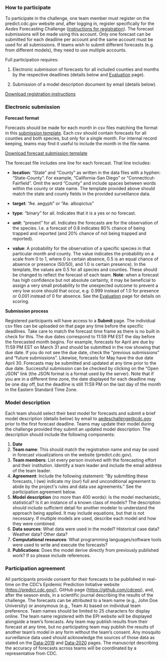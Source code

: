### How to participate

To participate in the challenge, one team member must register on the predict.cdc.gov website *and*, after logging in, register specifically for the *Aedes* Forecasting Challenge ([instructions for registration](https://github.com/cdcepi/Aedes-forecast-project-2019-2020/blob/main/epi_user_instructions.docx)). The forecast submissions will be made using this account. Only one forecast can be submitted for each deadline per account and the same account must be used for all submissions. If teams wish to submit different forecasts (e.g. from different models), they need to use multiple accounts.

Full participation requires:

1. Electronic submission of forecasts for all included counties and months by the respective deadlines (details below and [Evaluation](https://github.com/cdcepi/Aedes-forecast-project-2019-2020/blob/main/Evaluation.md) page).

2. Submission of a model description document by email (details below).

[Download registration instructions](https://github.com/cdcepi/Aedes-forecast-project-2019-2020/blob/main/epi_user_instructions.docx)

### Electronic submission

**Forecast format**

Forecasts should be made for each month in csv files matching the format in this [submission template](https://github.com/cdcepi/Aedes-forecast-project-2019-2020/blob/main/submission_template.csv). Each csv should contain forecasts for all counties and both species, but only for a single month. For internal record keeping, teams may find it useful to include the month in the file name. 

[Download forecast submission template](https://github.com/cdcepi/Aedes-forecast-project-2019-2020/blob/main/submission_template.csv)

The forecast file includes one line for each forecast. That line includes:

* **location**: “State” and “County” as written in the data files with a hyphen: “State-County”. For example, “California-San Diego” or “Connecticut-Fairfield”. Omit the word “County” and include spaces between words within the county or state name. The template provided above should match the state and county fields in the provided surveillance data. 

* **target**: “Ae. aegypti” or “Ae. albopictus”

* **type**: “binary” for all. Indicates that it is a yes or no forecast.

* **unit**: “present” for all. Indicates the forecasts are for the observation of the species. I.e. a forecast of 0.8 indicates 80% chance of being trapped and reported (and 20% chance of not being trapped and reported). 

* **value**: A probability for the observation of a specific species in that particular month and county. The value indicates the probability on a scale from 0 to 1, where 0 is certain absence, 0.5 is an equal chance of absence or presence (50/50), and 1.0 is certain presence). In the template, the values are 0.5 for all species and counties. These should be changed to reflect the forecast of each team. **Note**: when a forecast has high confidence but not absolute certainty, it may be beneficial to assign a very small probability to the unexpected outcome to prevent a very low score should that occur, e.g. 0.999 instead of 1.0 for presence or 0.001 instead of 0 for absence. See the [Evaluation](https://github.com/cdcepi/Aedes-forecast-project-2019-2020/blob/main/Evaluation.md) page for details on scoring.  

**Submission process**

Registered participants will have access to a **Submit** page. The individual csv files can be uploaded on that page any time before the specific deadlines. Take care to match the forecast time frame as there is no built in check for this. The due dates correspond to 11:59 PM EST the day before the forecasted month begins. For example, forecasts for April are due by 11:59 PM EST on March 31 and should be submitted in the row showing that due date. If you do not see the due date, check the “previous submissions” and “future submissions”. Likewise, forecasts for May have the due date April 30. Forecasts may be submitted and updated at any time prior to the due date. Successful submission can be checked by clicking on the “Open JSON” link (the JSON format is a format used by the server). Note that if you are in a different time zone, the date displayed for each deadline may be one day off, but the deadline is still 11:59 PM on the last day of the month in the Eastern Standard Time Zone.
 
### Model description

Each team should select their best model for forecasts and submit a brief model description (details below) by email to aedeschallenge@cdc.gov prior to the first forecast deadline. Teams may update their model during the challenge provided they submit an updated model description. The description should include the following components:
 
1. **Date**
2. **Team name**: This should match the registration name and may be used in forecast visualizations on the website (predict.cdc.gov).
3. **Team members**: List every person involved with the forecasting effort and their institution. Identify a team leader and include the email address of the team leader.
4. **Agreement**: Include the following statement: “By submitting these forecasts, I (we) indicate my (our) full and unconditional agreement to abide by the project's rules and data use agreements.” See the participation agreement below.
5. **Model description** (no more than 400 words): Is the model mechanistic, statistical? Is it an instance of a known class of models? The description should include sufficient detail for another modeler to understand the approach being applied. It may include equations, but that is not necessary. If multiple models are used, describe each model and how they were combined.
6. **Data sources**: What data were used in the model? Historical case data? Weather data? Other data?
7. **Computational resources**: What programming languages/software tools were used to write and execute the forecasts?
8. **Publications**: Does the model derive directly from previously published work? If so please include references.

### Participation agreement

All participants provide consent for their forecasts to be published in real-time on the CDC’s Epidemic Prediction Initiative website (https://predict.cdc.gov/), GitHub page (https://github.com/cdcepi), and, after the season ends, in a scientific journal describing the results of the challenge. The forecasts can be attributed to a team name (e.g., John Doe University) or anonymous (e.g., Team A) based on individual team preference. Team names should be limited to 25 characters for display online. The team name registered with the EPI website will be displayed alongside a team’s forecasts. Any team may publish results from their forecast at any time, but no participating team may publish the results of another team’s model in any form without the team’s consent. Any mosquito surveillance data used should acknowledge the sources of those data as stated on the [Data-2019](https://github.com/cdcepi/Aedes-forecast-project-2019-2020/blob/main/Data-2019.md) and [Data-2020](https://github.com/cdcepi/Aedes-forecast-project-2019-2020/blob/main/Data-2020.md) pages. The manuscript describing the accuracy of forecasts across teams will be coordinated by a representative from CDC.
